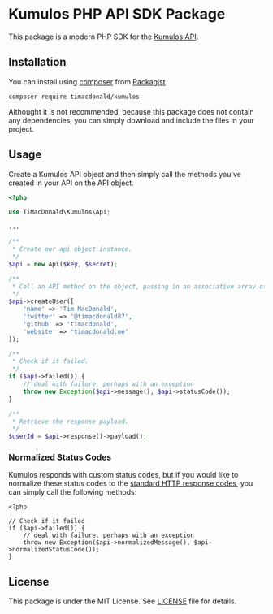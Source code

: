 # Kumulos PHP API SDK Package

This package is a modern PHP SDK for the [Kumulos API](https://docs.kumulos.com/build/api/).

## Installation

You can install using [composer](https://getcomposer.org/) from [Packagist](https://packagist.org/packages/timacdonald/kumulos).

```
composer require timacdonald/kumulos
```

Althought it is not recommended, because this package does not contain any dependencies, you can simply download and include the files in your project.

## Usage

Create a Kumulos API object and then simply call the methods you've created in your API on the API object.

```php
<?php

use TiMacDonald\Kumulos\Api;

...

/**
 * Create our api object instance.
 */
$api = new Api($key, $secret);

/**
 * Call an API method on the object, passing in an associative array of values.
 */
$api->createUser([
    'name' => 'Tim MacDonald',
    'twitter' => '@timacdonald87',
    'github' => 'timacdonald',
    'website' => 'timacdonald.me'
]);

/**
 * Check if it failed.
 */
if ($api->failed()) {
    // deal with failure, perhaps with an exception
    throw new Exception($api->message(), $api->statusCode());
}

/**
 * Retrieve the response payload.
 */
$userId = $api->response()->payload();

```

### Normalized Status Codes

Kumulos responds with custom status codes, but if you would like to normalize these status codes to the [standard HTTP response codes](http://bit.ly/2ovBMPg), you can simply call the following methods:

```
<?php

// Check if it failed
if ($api->failed()) {
    // deal with failure, perhaps with an exception
    throw new Exception($api->normalizedMessage(), $api->normalizedStatusCode());
}

```

## License

This package is under the MIT License. See [LICENSE](https://github.com/timacdonald/kumulos-api/blob/master/LICENSE.txt) file for details.